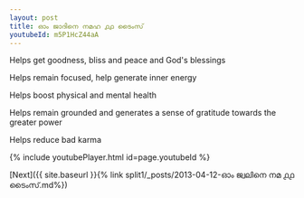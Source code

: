 ```yaml
---
layout: post
title: ഓം ജാദിനെ നമഹ ൧൧ ടൈംസ്
youtubeId: m5P1HcZ44aA
---
```

 
 
Helps get goodness, bliss and peace and God's blessings
 
Helps remain focused, help generate inner energy 
 
Helps boost physical and mental health 
 
Helps remain grounded and generates a sense of gratitude towards the greater power 
 
Helps reduce bad karma
 
 
 
 


{% include youtubePlayer.html id=page.youtubeId %}
 
[Next]({{ site.baseurl }}{% link  split1/_posts/2013-04-12-ഓം  ജ്വലിനെ  നമ ൧൧ ടൈംസ്.md%})
 
